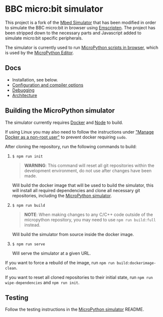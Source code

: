 # BBC micro:bit simulator

This project is a fork of the [Mbed Simulator](https://github.com/janjongboom/mbed-simulator) that has been modified in order to simulate the BBC micro:bit in browser using [Emscripten](https://emscripten.org/). The project has been stripped down to the necessary parts and Javascript added to simulate micro:bit specific peripherals.

The simulator is currently used to run [MicroPython scripts in browser](https://github.com/geowor01/micropython), which is used by the [MicroPython Editor](https://github.com/bbcmicrobit/PythonEditor).

## Docs

* Installation, see below.
* [Configuration and compiler options](docs/simconfig.md)
* [Debugging](docs/debugging.md)
* [Architecture](docs/architecture.md)

## Building the MicroPython simulator

The simulator currently requires [Docker](https://www.docker.com/) and [Node](https://nodejs.org) to build.

If using Linux you may also need to follow the instructions under ["Manage Docker as a non-root user"](https://docs.docker.com/install/linux/linux-postinstall/) to prevent docker requiring `sudo`.

After cloning the repository, run the following commands to build:


1.
    ```
    $ npm run init
    ```
    > **WARNING**: This command will reset all git repositories within the development environment, do not use after changes have been made.

    Will build the docker image that will be used to build the simulator, this will install all required dependencies and clone all necessary git repositories, including the [MicroPython simulator](https://github.com/geowor01/micropython).

2.
    ```
    $ npm run build
    ```
    > **NOTE**: When making changes to any C/C++ code outside of the micropython repository, you may need to use `npm run build:full` instead.

    Will build the simulator from source inside the docker image.

3.
    ```
    $ npm run serve
    ```
    Will serve the simulator at a given URL.


If you want to force a rebuild of the image, run `npm run build:dockerimage-clean`.

If you want to reset all cloned repositories to their initial state, run `npm run wipe-dependencies` and `npm run init`.

## Testing

Follow the testing instructions in the [MicroPython simulator](https://github.com/geowor01/micropython) README.